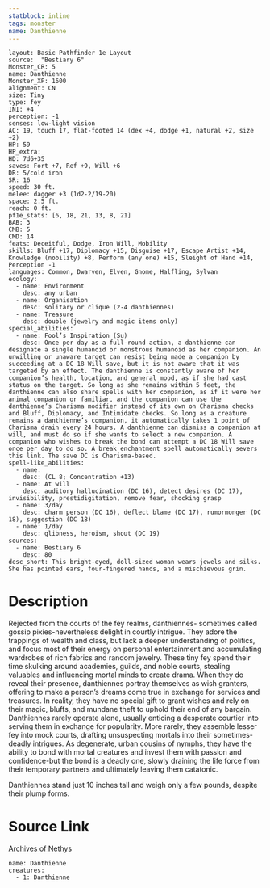 ```yaml
---
statblock: inline
tags: monster
name: Danthienne
---
```

```statblock
layout: Basic Pathfinder 1e Layout
source:  "Bestiary 6"
Monster_CR: 5
name: Danthienne
Monster_XP: 1600
alignment: CN
size: Tiny
type: fey
INI: +4
perception: -1
senses: low-light vision
AC: 19, touch 17, flat-footed 14 (dex +4, dodge +1, natural +2, size +2)
HP: 59
HP_extra: 
HD: 7d6+35
saves: Fort +7, Ref +9, Will +6
DR: 5/cold iron
SR: 16
speed: 30 ft.
melee: dagger +3 (1d2-2/19-20)
space: 2.5 ft.
reach: 0 ft.
pf1e_stats: [6, 18, 21, 13, 8, 21]
BAB: 3
CMB: 5
CMD: 14
feats: Deceitful, Dodge, Iron Will, Mobility
skills: Bluff +17, Diplomacy +15, Disguise +17, Escape Artist +14, Knowledge (nobility) +8, Perform (any one) +15, Sleight of Hand +14, Perception -1
languages: Common, Dwarven, Elven, Gnome, Halfling, Sylvan
ecology:
  - name: Environment
    desc: any urban
  - name: Organisation
    desc: solitary or clique (2-4 danthiennes)
  - name: Treasure
    desc: double (jewelry and magic items only)
special_abilities:
  - name: Fool’s Inspiration (Su)
    desc: Once per day as a full-round action, a danthienne can designate a single humanoid or monstrous humanoid as her companion. An unwilling or unaware target can resist being made a companion by succeeding at a DC 18 Will save, but it is not aware that it was targeted by an effect. The danthienne is constantly aware of her companion’s health, location, and general mood, as if she had cast status on the target. So long as she remains within 5 feet, the danthienne can also share spells with her companion, as if it were her animal companion or familiar, and the companion can use the danthienne’s Charisma modifier instead of its own on Charisma checks and Bluff, Diplomacy, and Intimidate checks. So long as a creature remains a danthienne’s companion, it automatically takes 1 point of Charisma drain every 24 hours. A danthienne can dismiss a companion at will, and must do so if she wants to select a new companion. A companion who wishes to break the bond can attempt a DC 18 Will save once per day to do so. A break enchantment spell automatically severs this link. The save DC is Charisma-based.
spell-like_abilities:
  - name:
    desc: (CL 8; Concentration +13)
  - name: At will
    desc: auditory hallucination (DC 16), detect desires (DC 17), invisibility, prestidigitation, remove fear, shocking grasp
  - name: 3/day
    desc: charm person (DC 16), deflect blame (DC 17), rumormonger (DC 18), suggestion (DC 18)
  - name: 1/day
    desc: glibness, heroism, shout (DC 19)
sources:
  - name: Bestiary 6
    desc: 80
desc_short: This bright-eyed, doll-sized woman wears jewels and silks. She has pointed ears, four-fingered hands, and a mischievous grin.
```
# Description
Rejected from the courts of the fey realms, danthiennes- sometimes called gossip pixies-nevertheless delight in courtly intrigue. They adore the trappings of wealth and class, but lack a deeper understanding of politics, and focus most of their energy on personal entertainment and accumulating wardrobes of rich fabrics and random jewelry. These tiny fey spend their time skulking around academies, guilds, and noble courts, stealing valuables and influencing mortal minds to create drama. When they do reveal their presence, danthiennes portray themselves as wish granters, offering to make a person’s dreams come true in exchange for services and treasures. In reality, they have no special gift to grant wishes and rely on their magic, bluffs, and mundane theft to uphold their end of any bargain. Danthiennes rarely operate alone, usually enticing a desperate courtier into serving them in exchange for popularity. More rarely, they assemble lesser fey into mock courts, drafting unsuspecting mortals into their sometimes-deadly intrigues. As degenerate, urban cousins of nymphs, they have the ability to bond with mortal creatures and invest them with passion and confidence-but the bond is a deadly one, slowly draining the life force from their temporary partners and ultimately leaving them catatonic. 

Danthiennes stand just 10 inches tall and weigh only a few pounds, despite their plump forms.
# Source Link
[Archives of Nethys](https://aonprd.com/MonsterDisplay.aspx?ItemName=Danthienne)
```encounter-table
name: Danthienne
creatures:
  - 1: Danthienne
```

